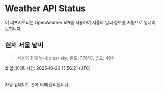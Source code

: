 
# Weather API Status

이 리포지토리는 OpenWeather API를 사용하여 서울의 날씨 정보를 자동으로 업데이트합니다.

## 현재 서울 날씨
> 서울의 현재 날씨: clear sky, 온도: 7.76°C, 습도: 49%

⏳ 업데이트 시간: 2025-10-20 15:56:21 (UTC)

---
자동 업데이트 봇에 의해 관리됩니다.
